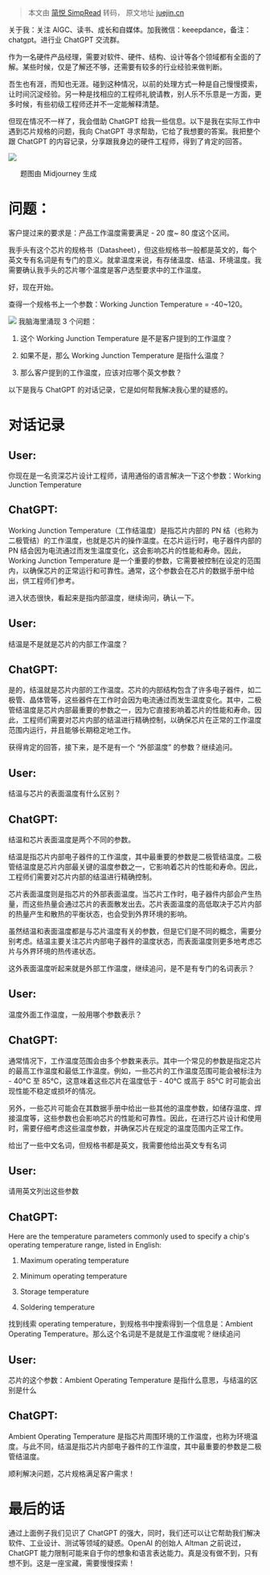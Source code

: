 > 本文由 [简悦 SimpRead](http://ksria.com/simpread/) 转码， 原文地址 [juejin.cn](https://juejin.cn/post/7225267211673190461)

关于我：关注 AIGC、读书、成长和自媒体。加我微信：keeepdance，备注：chatgpt。进行业 ChatGPT 交流群。

作为一名硬件产品经理，需要对软件、硬件、结构、设计等各个领域都有全面的了解。某些时候，仅是了解还不够，还需要有较多的行业经验来做判断。

吾生也有涯，而知也无涯。碰到这种情况，以前的处理方式一种是自己慢慢摸索，让时间沉淀经验。另一种是找相应的工程师礼貌请教，别人乐不乐意是一方面，更多时候，有些初级工程师还并不一定能解释清楚。

但现在情况不一样了，我会借助 ChatGPT 给我一些信息。以下是我在实际工作中遇到芯片规格的问题，我向 ChatGPT 寻求帮助，它给了我想要的答案。我把整个跟 ChatGPT 的内容记录，分享跟我身边的硬件工程师，得到了肯定的回答。

![](https://p6-juejin.byteimg.com/tos-cn-i-k3u1fbpfcp/2c864ba7d883460e9089b5c04b3db1db~tplv-k3u1fbpfcp-zoom-in-crop-mark:1512:0:0:0.awebp?)

      题图由 Midjourney 生成

问题：
===

客户提过来的要求是：产品工作温度需要满足 - 20 度~ 80 度这个区间。

我手头有这个芯片的规格书（Datasheet），但这些规格书一般都是英文的，每个英文专有名词是有专门的意义。就拿温度来说，有存储温度、结温、环境温度。我需要确认我手头的芯片哪个温度是客户选型要求中的工作温度。

好，现在开始。

查得一个规格书上一个参数：Working Junction Temperature = -40~120。

![](https://p1-juejin.byteimg.com/tos-cn-i-k3u1fbpfcp/5432f97a976640978acedb39d75528ab~tplv-k3u1fbpfcp-zoom-in-crop-mark:1512:0:0:0.awebp?) 我脑海里涌现 3 个问题：

1.  这个 Working Junction Temperature 是不是客户提到的工作温度？
    
2.  如果不是，那么 Working Junction Temperature 是指什么温度？
    
3.  那么客户提到的工作温度，应该对应哪个英文参数？
    

以下是我与 ChatGPT 的对话记录，它是如何帮我解决我心里的疑惑的。  

对话记录
====

User:
-----

你现在是一名资深芯片设计工程师，请用通俗的语言解决一下这个参数：Working Junction Temperature

ChatGPT:
--------

Working Junction Temperature（工作结温度）是指芯片内部的 PN 结（也称为二极管结）的工作温度，也就是芯片的操作温度。在芯片运行时，电子器件内部的 PN 结会因为电流通过而发生温度变化，这会影响芯片的性能和寿命。因此，Working Junction Temperature 是一个重要的参数，它需要被控制在设定的范围内，以确保芯片的正常运行和可靠性。通常，这个参数会在芯片的数据手册中给出，供工程师们参考。

进入状态很快，看起来是指内部温度，继续询问，确认一下。

User:
-----

结温是不是就是芯片的内部工作温度？

ChatGPT:
--------

是的，结温就是芯片内部的工作温度。芯片的内部结构包含了许多电子器件，如二极管、晶体管等，这些器件在工作时会因为电流通过而发生温度变化。其中，二极管结温度是芯片内部最重要的参数之一，因为它直接影响着芯片的性能和寿命。因此，工程师们需要对芯片内部的结温进行精确控制，以确保芯片在正常的工作温度范围内运行，并且能够长期稳定地工作。  

获得肯定的回答，接下来，是不是有一个 “外部温度” 的参数？继续追问。

User:
-----

结温与芯片的表面温度有什么区别？  

ChatGPT:
--------

结温和芯片表面温度是两个不同的参数。

结温是指芯片内部电子器件的工作温度，其中最重要的参数是二极管结温度。二极管结温度是芯片内部最关键的温度参数之一，它影响着芯片的性能和寿命。因此，工程师们需要对芯片内部的结温进行精确控制。

芯片表面温度则是指芯片的外部表面温度。当芯片工作时，电子器件内部会产生热量，而这些热量会通过芯片的表面散发出去。芯片表面温度的高低取决于芯片内部的热量产生和散热的平衡状态，也会受到外界环境的影响。

虽然结温和表面温度都是与芯片温度有关的参数，但是它们是不同的概念，需要分别考虑。结温主要关注芯片内部电子器件的温度状态，而表面温度则更多地考虑芯片与外界环境的热传递状态。

这外表面温度听起来就是外部工作温度，继续追问，是不是有专门的名词表示？

User:
-----

温度外面工作温度，一般用哪个参数表示？

ChatGPT:
--------

通常情况下，工作温度范围会由多个参数来表示。其中一个常见的参数是指定芯片的最高工作温度和最低工作温度。例如，一些芯片的工作温度范围可能会被标注为 - 40°C 至 85°C，这意味着这些芯片在温度低于 - 40°C 或高于 85°C 时可能会出现性能不稳定或损坏的情况。

另外，一些芯片可能会在其数据手册中给出一些其他的温度参数，如储存温度、焊接温度等，这些参数也会影响芯片的性能和可靠性。因此，在进行芯片设计和使用时，需要仔细考虑这些温度参数，并确保芯片在规定的温度范围内正常工作。

给出了一些中文名词，但规格书都是英文，我需要他给出英文专有名词

User:
-----

请用英文列出这些参数

ChatGPT:
--------

Here are the temperature parameters commonly used to specify a chip's operating temperature range, listed in English:

1.  Maximum operating temperature
    
2.  Minimum operating temperature
    
3.  Storage temperature
    
4.  Soldering temperature
    

找到线索 operating temperature，到规格书中搜索得到一个信息是：Ambient Operating Temperature。那么这个名词是不是就是工作温度呢？继续追问

User:
-----

芯片的这个参数：Ambient Operating Temperature 是指什么意思，与结温的区别是什么  

ChatGPT:
--------

Ambient Operating Temperature 是指芯片周围环境的工作温度，也称为环境温度。与此不同，结温是指芯片内部电子器件的工作温度，其中最重要的参数是二极管结温度。  

顺利解决问题，芯片规格满足客户需求！

最后的话
====

通过上面例子我们见识了 ChatGPT 的强大，同时，我们还可以让它帮助我们解决软件、工业设计、测试等领域的疑惑。OpenAI 的创始人 Altman 之前说过，ChatGPT 能力限制可能来自于你的想象和语言表达能力。真是没有做不到，只有想不到。这是一座宝藏，需要慢慢探索！
